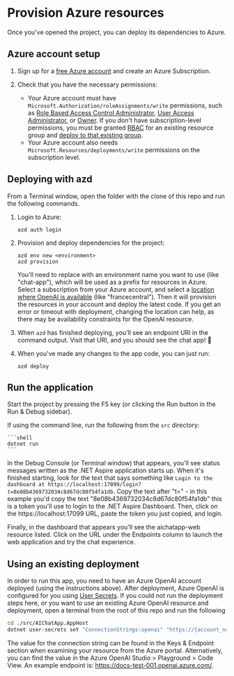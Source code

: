 # Provision Azure resources

Once you've opened the project, you can deploy its dependencies to Azure.

## Azure account setup

1. Sign up for a [free Azure account](https://azure.microsoft.com/free/) and create an Azure Subscription.
2. Check that you have the necessary permissions:

    * Your Azure account must have `Microsoft.Authorization/roleAssignments/write` permissions, such as [Role Based Access Control Administrator](https://learn.microsoft.com/azure/role-based-access-control/built-in-roles#role-based-access-control-administrator-preview), [User Access Administrator](https://learn.microsoft.com/azure/role-based-access-control/built-in-roles#user-access-administrator), or [Owner](https://learn.microsoft.com/azure/role-based-access-control/built-in-roles#owner). If you don't have subscription-level permissions, you must be granted [RBAC](https://learn.microsoft.com/azure/role-based-access-control/built-in-roles#role-based-access-control-administrator-preview) for an existing resource group and [deploy to that existing group](/docs/deploy_existing.md#resource-group).
    * Your Azure account also needs `Microsoft.Resources/deployments/write` permissions on the subscription level.

## Deploying with azd

From a Terminal window, open the folder with the clone of this repo and run the following commands.

1. Login to Azure:

    ```shell
    azd auth login
    ```

2. Provision and deploy dependencies for the project:

    ```shell
    azd env new <environment>
    azd provision
    ```

    You'll need to replace <envrionment> with an environment name you want to use (like "chat-app"), which will be used as a prefix for resources in Azure. Select a subscription from your Azure account, and select a [location where OpenAI is available](https://azure.microsoft.com/explore/global-infrastructure/products-by-region/?products=cognitive-services&regions=all) (like "francecentral"). Then it will provision the resources in your account and deploy the latest code. If you get an error or timeout with deployment, changing the location can help, as there may be availability constraints for the OpenAI resource.

3. When `azd` has finished deploying, you'll see an endpoint URI in the command output. Visit that URI, and you should see the chat app! 🎉

4. When you've made any changes to the app code, you can just run:

    ```shell
    azd deploy
    ```

## Run the application

Start the project by pressing the F5 key (or clicking the Run button in the Run & Debug sidebar).

If using the command line, run the following from the `src` directory:

    ```shell
    dotnet run
    ```

In the Debug Console (or Terminal window) that appears, you'll see status messages written as the .NET Aspire application starts up. When it's finished starting, look for the text that says something like `Login to the dashboard at https://localhost:17099/login?t=8e08b4369732034c8d67dc80f54fa1db`. Copy the text after "t=" - in this example you'd copy the text "8e08b4369732034c8d67dc80f54fa1db" this is a token you'll use to login to the .NET Aspire Dashboard. Then, click on the https://localhost:17099 URL, paste the token you just copied, and login.

Finally, in the dashboard that appears you'll see the aichatapp-web resource listed. Click on the URL under the Endpoints column to launch the web application and try the chat experience.

## Using an existing deployment

In order to run this app, you need to have an Azure OpenAI account deployed (using the instructions above). After deployment, Azure OpenAI is configured for you using [User Secrets](https://learn.microsoft.com/en-us/aspnet/core/security/app-secrets). If you could not run the deployment steps here, or you want to use an existing Azure OpenAI resource and deployment, open a terminal from the root of this repo and run the following

```bash
cd ./src/AIChatApp.AppHost
dotnet user-secrets set "ConnectionStrings:openai" "https://{account_name}.openai.azure.com/"
```

The value for the connection string can be found in the Keys & Endpoint section when examining your resource from the Azure portal. Alternatively, you can find the value in the Azure OpenAI Studio > Playground > Code View. An example endpoint is: https://docs-test-001.openai.azure.com/.